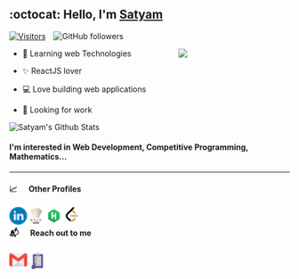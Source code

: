 ## :octocat: Hello, I'm [Satyam](https://saty12.me/projects/)
  

[![Visitors](https://visitor-badge.glitch.me/badge?page_id=satyam1203.satyam1203)](https://visitor-badge.glitch.me/badge?page_id=satyam1203.satyam1203)&emsp;![GitHub followers](https://img.shields.io/github/followers/satyam1203?style=social)


<img  align="right"  src="https://octodex.github.com/images/surftocat.png"  width="200">
  

- :microscope: Learning web Technologies

- :sparkles: ReactJS lover

- :computer: Love building web applications

- :briefcase: Looking for work


![Satyam's Github Stats](https://github-readme-stats.vercel.app/api?username=satyam1203&count_private=true&show_icons=true&include_all_commits=true)

<!-- 
    ![Satyam's Language Stats](https://github-readme-stats.vercel.app/api/top-langs/?username=satyam1203&layout=compact)
-->
#### I'm interested in Web Development, Competitive Programming, Mathematics...

<hr />

#### :chart_with_upwards_trend: &emsp; Other Profiles


<a href="https://www.linkedin.com/in/satyam1203">
    <img alt="LinkedIn" src="https://github.com/Satyam1203/Satyam1203/blob/master/images/linkedin.png?raw=true" width="32px" align="left"/>
</a>
<a href="https://www.codechef.com/users/sat_yam_">
    <img alt="CodeChef" src="https://github.com/Satyam1203/Satyam1203/blob/master/images/codechef.png?raw=true" width="32px" align="left"/>
</a>
<a href="https://www.hackerrank.com/sat_yam_">
    <img alt="HackerRank" src="https://github.com/Satyam1203/Satyam1203/blob/master/images/hackerrank.png?raw=true" width="32px" align="left"/>
</a>
<a href="https://leetcode.com/sat_yam_/">
    <img alt="Leetcode" src="https://github.com/Satyam1203/Satyam1203/blob/master/images/leetcode.png?raw=true" width="32px" align="left"/>
</a>

<br />

#### :mailbox_with_mail: &emsp; Reach out to me


<a href="mailto:nakulbegana191170@gmail.com">
    <img alt="Email" src="https://github.com/Satyam1203/Satyam1203/blob/master/images/email.png?raw=true" width="32px" align="left"/>
</a>
<a href="https://forms.gle/kHNHaEueCBGYMUHd9">
    <img alt="Form" src="https://github.com/Satyam1203/Satyam1203/blob/master/images/form.png?raw=true" width="36px" align="left"/>
</a>
